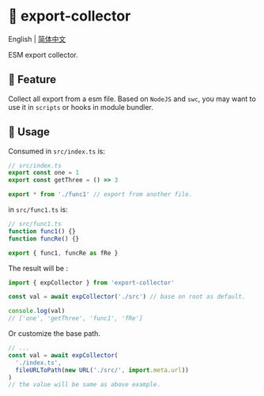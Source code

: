 # :tada: export-collector

English | [简体中文](./README-zh.md)

ESM export collector.

## :rocket: Feature

Collect all export from a esm file.
Based on `NodeJS` and `swc`, you may want to use it in `scripts` or hooks in module bundler.

## :wrench: Usage

Consumed in `src/index.ts` is:

```js
// src/index.ts
export const one = 1
export const getThree = () => 3

export * from './func1' // export from another file.
```

in `src/func1.ts` is:

```js
// src/func1.ts
function func1() {}
function funcRe() {}

export { func1, funcRe as fRe }
```

The result will be :

```js
import { expCollector } from 'export-collector'

const val = await expCollector('./src') // base on root as default.

console.log(val)
// ['one', 'getThree', 'func1', 'fRe']
```

Or customize the base path.

```js
// ...
const val = await expCollector(
  './index.ts',
  fileURLToPath(new URL('./src/', import.meta.url))
)
// the value will be same as above example.
```
